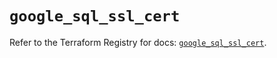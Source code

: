 # `google_sql_ssl_cert`

Refer to the Terraform Registry for docs: [`google_sql_ssl_cert`](https://registry.terraform.io/providers/hashicorp/google-beta/6.6.0/docs/resources/google_sql_ssl_cert).
